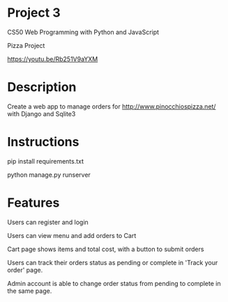 # Project 3

CS50 Web Programming with Python and JavaScript

Pizza Project

https://youtu.be/Rb251V9aYXM

# Description

Create a web app to manage orders for http://www.pinocchiospizza.net/ with Django and Sqlite3

# Instructions

pip install requirements.txt

python manage.py runserver

# Features

Users can register and login

Users can view menu and add orders to Cart

Cart page shows items and total cost, with a button to submit orders

Users can track their orders status as pending or complete in 'Track your order' page.

Admin account is able to change order status from pending to complete in the same page.
